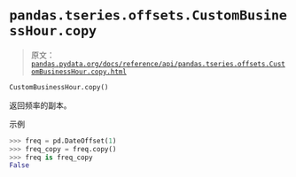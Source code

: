 # `pandas.tseries.offsets.CustomBusinessHour.copy`

> 原文：[`pandas.pydata.org/docs/reference/api/pandas.tseries.offsets.CustomBusinessHour.copy.html`](https://pandas.pydata.org/docs/reference/api/pandas.tseries.offsets.CustomBusinessHour.copy.html)

```py
CustomBusinessHour.copy()
```

返回频率的副本。

示例

```py
>>> freq = pd.DateOffset(1)
>>> freq_copy = freq.copy()
>>> freq is freq_copy
False 
```
